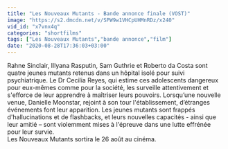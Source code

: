 ```yaml
---
title: "Les Nouveaux Mutants - Bande annonce finale (VOST)"
image: "https://s2.dmcdn.net/v/SPW9w1VHCpUHMnRDz/x240"
vid_id: "x7vnx4q"
categories: "shortfilms"
tags: ["Les Nouveaux Mutants","bande annonce","film"]
date: "2020-08-28T17:36:03+03:00"
---
```

Rahne Sinclair, Illyana Rasputin, Sam Guthrie et Roberto da Costa sont quatre jeunes mutants retenus dans un hôpital isolé pour suivi psychiatrique. Le Dr Cecilia Reyes, qui estime ces adolescents dangereux pour eux-mêmes comme pour la société, les surveille attentivement et s'efforce de leur apprendre à maîtriser leurs pouvoirs. Lorsqu’une nouvelle venue, Danielle Moonstar, rejoint à son tour l'établissement, d’étranges événements font leur apparition. Les jeunes mutants sont frappés d'hallucinations et de flashbacks, et leurs nouvelles capacités - ainsi que leur amitié – sont violemment mises à l'épreuve dans une lutte effrénée pour leur survie.  <br>Les Nouveaux Mutants sortira le 26 août au cinéma.
